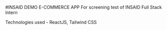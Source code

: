 #INSAID DEMO E-COMMERCE APP
For screening test of INSAID Full Stack Intern

Technologies used - ReactJS, Tailwind CSS
